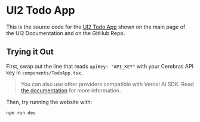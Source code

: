 # UI2 Todo App

This is the source code for the [UI2 Todo App](https://ui2-docs.vercel.app) shown on the main page of the UI2 Documentation and on the GitHub Repo.

## Trying it Out

First, swap out the line that reads `apiKey: "API_KEY"` with your Cerebras API key in `components/TodoApp.tsx`.

> You can also use other providers compatible with Vercel AI SDK. Read [the documentation](https://ui2-docs.vercel.app/api-reference/createUI2#model) for more information.

Then, try running the website with:

```bash
npm run dev
```
